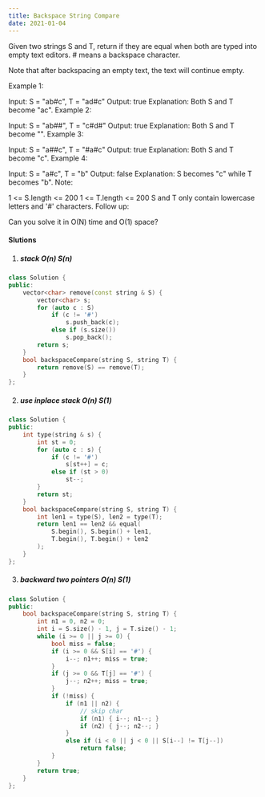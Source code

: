 ```yaml
---
title: Backspace String Compare
date: 2021-01-04
---
```

Given two strings S and T, return if they are equal when both are typed into empty text editors. # means a backspace character.

Note that after backspacing an empty text, the text will continue empty.

Example 1:

Input: S = "ab#c", T = "ad#c"
Output: true
Explanation: Both S and T become "ac".
Example 2:

Input: S = "ab##", T = "c#d#"
Output: true
Explanation: Both S and T become "".
Example 3:

Input: S = "a##c", T = "#a#c"
Output: true
Explanation: Both S and T become "c".
Example 4:

Input: S = "a#c", T = "b"
Output: false
Explanation: S becomes "c" while T becomes "b".
Note:

1 <= S.length <= 200
1 <= T.length <= 200
S and T only contain lowercase letters and '#' characters.
Follow up:

Can you solve it in O(N) time and O(1) space?

#### Slutions

1. ##### stack O(n) S(n)

```cpp
class Solution {
public:
    vector<char> remove(const string & S) {
        vector<char> s;
        for (auto c : S)
            if (c != '#')
                s.push_back(c);
            else if (s.size())
                s.pop_back();
        return s;
    }
    bool backspaceCompare(string S, string T) {
        return remove(S) == remove(T);
    }
};
```

2. ##### use inplace stack O(n) S(1)

```cpp
class Solution {
public:
    int type(string & s) {
        int st = 0;
        for (auto c : s) {
            if (c != '#')
                s[st++] = c;
            else if (st > 0)
                st--;
        }
        return st;
    }
    bool backspaceCompare(string S, string T) {
        int len1 = type(S), len2 = type(T);
        return len1 == len2 && equal(
            S.begin(), S.begin() + len1,
            T.begin(), T.begin() + len2
        );
    }
};
```

3. ##### backward two pointers O(n) S(1)

```cpp
class Solution {
public:
    bool backspaceCompare(string S, string T) {
        int n1 = 0, n2 = 0;
        int i = S.size() - 1, j = T.size() - 1;
        while (i >= 0 || j >= 0) {
            bool miss = false;
            if (i >= 0 && S[i] == '#') {
                i--; n1++; miss = true;
            }
            if (j >= 0 && T[j] == '#') {
                j--; n2++; miss = true;
            }
            if (!miss) {
                if (n1 || n2) {
                    // skip char
                    if (n1) { i--; n1--; }
                    if (n2) { j--; n2--; }
                }
                else if (i < 0 || j < 0 || S[i--] != T[j--])
                    return false;
            }
        }
        return true;
    }
};
```